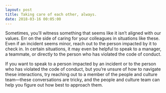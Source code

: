 ```yaml
---
layout: post
title: Taking care of each other, always.
date: 2018-03-16 00:05:00
---
```


Sometimes, you’ll witness something that seems like it isn’t aligned with our values. Err on the side of caring for your colleagues in situations like these. Even if an incident seems minor, reach out to the person impacted by it to check in. In certain situations, it may even be helpful to speak to a manager, a teammate, or directly to the person who has violated the code of conduct.

If you want to speak to a person impacted by an incident or to the person who has violated the code of conduct, but you’re unsure of how to navigate these interactions, try reaching out to a member of the people and culture team—these conversations are tricky, and the people and culture team can help you figure out how best to approach them.
